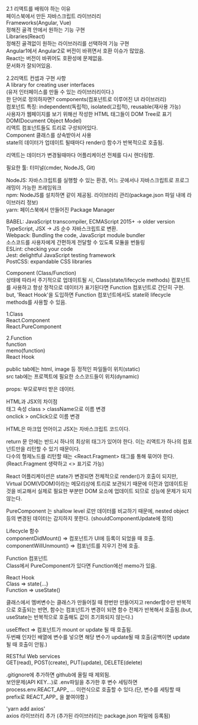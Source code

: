 2.1 리액트를 배워야 하는 이유  
페이스북에서 만든 자바스크립트 라이브러리  
Frameworks(Angular, Vue)  
정해진 골격 안에서 원하는 기능 구현  
Libraries(React)  
정해진 골격없이 원하는 라이브러리를 선택하여 기능 구현  
Angular1에서 Angular2로 버전이 바뀌면서 호환 이슈가 많았음.  
React는 버전이 바뀌어도 호환성에 문제없음.  
문서화가 잘되어있음.

2.2리액트 컨셉과 구현 사항  
A library for creating user interfaces  
(유저 인터페이스를 만들 수 있는 라이브러리이다.)  
한 단어로 정의하자면? components(컴포넌트로 이루어진 UI 라이브러리)  
컴포넌트 특징: independent(독립적), isolated(고립적), reusable(재사용 가능)  
사용자가 웹페이지를 보기 위해선 작성한 HTML 태그들이 DOM Tree로 표기  
DOM(Document Object Model)  
리액트 컴포넌트들도 트리로 구성되어있다.  
Component 클래스를 상속받아서 사용  
state의 데이터가 업데이트 될때마다 render() 함수가 반복적으로 호출됨.

리액트는 데이터가 변경될때마다 어플리케이션 전체를 다시 렌더링함.

필요한 툴: 터미널(cmder, NodeJS, Git)

NodeJS: 자바스크립트를 실행할 수 있는 환경, 어느 곳에서나 자바스크립트로 프로그래밍이 가능한 프레임워크  
npm: NodeJS를 설치하면 같이 제공됨. 라이브러리 관리(package.json 파일 내에 라이브러리 정보)  
yarn: 페이스북에서 만들어진 Package Manager

BABEL: JavaScript transcompiler, ECMAScript 2015+ -> older version  
TypeScript, JSX -> JS 순수 자바스크립트로 변환.  
Webpack: Bundling the code, JavaScript module bundler  
소스코드를 사용자에게 간편하게 전달할 수 있도록 모듈을 번들링  
ESLint: checking your code  
Jest: delightful JavaScript testing framework  
PostCSS: expandable CSS libraries

Component (Class/Function)  
상태에 따라서 주기적으로 업데이트될 시, Class(state/lifecycle methods) 컴포넌트를 사용하고 항상 정적으로 데이터가 표기된다면 Function 컴포넌트로 간단히 구현.  
but, 'React Hook'을 도입하면 Function 컴포넌트에서도 state와 lifecycle methods를 사용할 수 있음.

1.Class  
React.Component  
React.PureComponent

2.Function  
function  
memo(function)  
React Hook

public tab에는 html, image 등 정적인 파일들이 위치(static)  
src tab에는 프로젝트에 필요한 소스코드들이 위치(dynamic)

props: 부모로부터 받은 데이터.

HTML과 JSX의 차이점  
태그 속성 class > className으로 이름 변경  
onclick > onClick으로 이름 변경

HTML은 마크업 언어이고 JSX는 자바스크립트 코드이다.

return 문 안에는 반드시 하나의 최상위 태그가 있어야 한다. 이는 리액트가 하나의 컴포넌트만을 리턴할 수 있기 때문이다.  
다수의 형제노드를 리턴할 때는 <React.Fragment> 태그를 통해 묶어야 한다.  
(React.Fragment 생략하고 <> 표기로 가능)

React 어플리케이션은 state가 변경되면 전체적으로 render()가 호출이 되지만,  
Virtual DOM(VDOM)이라는 메모리상에 트리로 보관되기 때문에 이전과 업데이트된 것을 비교해서 실제로 필요한 부분만 DOM 요소에 업데이트 되므로 성능에 문제가 되지않는다.

PureComponent 는 shallow level 로만 데이터를 비교하기 때문에, nested object 등의 변경된 데이터는 감지하지 못한다. (shouldComponentUpdate에 정의)

Lifecycle 함수  
componentDidMount() => 컴포넌트가 UI에 등록이 되었을 때 호출.  
componentWillUnmount() => 컴포넌트를 지우기 전에 호출.

Function 컴포넌트  
Class에서 PureComponent가 있다면 Function에선 memo가 있음.

React Hook  
Class => state{...}  
Function => useState()

클래스에서 멤버변수는 클래스가 만들어질 때 한번만 만들어지고 render함수만 반복적으로 호출되는 반면, 함수는 컴포넌트가 변경이 되면 함수 전체가 반복해서 호출됨.(but, useState는 반복적으로 호출해도 값이 초기화되지 않는다.)

useEffect => 컴포넌트가 mount or update 될 때 호출됨.  
두번째 인자인 배열에 변수를 넣으면 해당 변수가 update될 때 호출(공백이면 update될 때 호출이 안됨.)

RESTful Web services  
GET(read), POST(create), PUT(update), DELETE(delete)

.gitignore에 추가하면 github에 올릴 때 제외됨.  
보안문제(API KEY...)로 .env파일을 추가한 후 변수 세팅하면 process.env.REACT_APP\_ ... 이런식으로 호출할 수 있다.(단, 변수를 세팅할 때 prefix로 REACT_APP\_ 을 붙여야함.)

'yarn add axios'  
axios 라이브러리 추가 (추가된 라이브러리는 package.json 파일에 등록됨)
